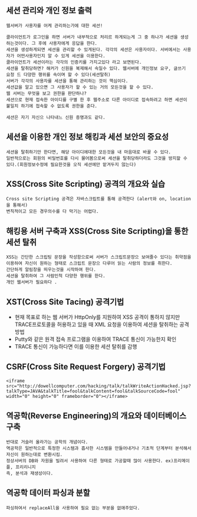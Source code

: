 

## 세션 관리와 개인 정보 출력
```
웹서버가 사용자를 어케 관리하는가에 대한 세션!

클라이언트가 로그인을 하면 서버가 내부적으로 처리르 하게되는게 그 중 하나가 세션을 생성하는것이다. 그 후에 사용자에게 응답을 한다.
세션을 생성하게되면 세션을 관리할 수 있게된다. 각각의 세션은 사용자이다. 서버에서는 사용자가 어떤사용자인지 알 수 있게 세션을 이용한다.
클라이언트가 세션이라는 각각의 인증키를 가지고있다 라고 보면된다. 
세션을 탈취당하면? 해커가 신원을 복제해서 속일수 있다. 웹서버에 개인정보 요구, 글쓰기 요청 드 다양한 행위를 속이며 할 수 있다(세션탈취)
서버가 각각의 사용자를 세션을 통해 관리하는 것이 핵심이다.
세션값을 알고 있으면 그 사용자가 할 수 있는 거의 모든것을 할 수 있다. 
웹 서버는 무엇을 보고 권한을 판단하나?
세션으로 현재 접속한 아이디를 구별 한 후 웹주소로 다른 아이디로 접속하려고 하면 세션이 불일치 하기에 접속할 수 없도록 권한을 준다. 

세션은 자기 자신으 나타내느 신원 증명과도 같다. 
```
## 세션을 이용한 개인 정보 해킹과 세션 보안의 중요성
```
세션을 탈취하기만 한다면, 해당 아이디에대한 모든것을 내 마음대로 바꿀 수 있다.
일반적으로는 회원의 비밀번호를 다시 물어봄으로써 세션을 탈취당하더라도 그것을 방지할 수 있다.(회원정보수정에 필요한것을 오직 세션에만 맡겨두지 않는다) 
```
## XSS(Cross Site Scripting) 공격의 개요와 실습
```
Cross site Scripting 공격은 자바스크립트를 통해 공격한다 (alert와 on, location을 통해서)
변칙적이고 모든 경우의수를 다 막기는 어렵다. 
```
## 해킹용 서버 구축과 XSS(Cross Site Scripting)을 통한 세션 탈취
```
XSS는 간단한 스크립팅 문장을 작성함으로써 서버가 스크립트문장으 보여줄수 있다는 취약점을 이용하여 자신이 원하는 형태로 스크립트 문장으 다루어 읽는 사람의 정보를 취한다.
간단하게 알림창을 띄우는것을 시작하여 한다.
세션을 탈취하여 그 사람인척 다양한 행위를 한다.
개인 웹서버가 필요하다 .
```
## XST(Cross Site Tacing) 공격기법

* 현재 목표로 하는 웹 서버가 HttpOnly를 지원하여 XSS 공격이 통하지 않지만 TRACE프로토콜을 허용하고 있을 때 XML 요청을 이용하여 세션을 탈취하는 공격 방법
* Putty와 같은 원격 접속 프로그램을 이용하여 TRACE 통신이 가능한지 확인
* TRACE 통신이 가능하다면 이를 이용한 세션 탈취를 감행

## CSRF(Cross Site Request Forgery) 공격기법

```
<iframe src="http://dowellcomputer.com/hacking/talk/talkWriteActionHacked.jsp?talkType=JAVA&talkTitle=fool&talkContent=fool&talkSourceCode=fool" width="0" height="0" frameborder="0"></iframe>
```

## 역공학(Reverse Engineering)의 개요와 데이터베이스 구축

```
반대로 거슬러 올라가는 공학의 개념이다.
역공학은 일반적으로 특정한 시스템과 흡사한 시스템을 만들어내거나 기초적 단계부터 분석해서 자신이 원하는대로 변환시킴.
정상서버의 DB와 자원을 빌려서 사용하여 다른 형태로 가공할때 많이 사용한다. ex)프리메이플, 프리리니지
즉, 분석과 재생성이다.

```

## 역공학 데이터 파싱과 분할

```
파싱하여서 replaceAll을 사용하여 필요 없는 부분을 없애주었다.
```

